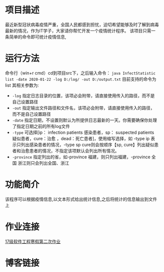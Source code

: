 # 项目描述
最近新型冠状病毒疫情严重，全国人民都感到担忧，迫切希望能够及时了解到病毒最新的情况，作为IT学子，大家请你帮忙开发一个疫情统计程序。
该项目只需一条简单的命令即可统计疫情信息,
# 运行方法
命令行（win+r cmd）cd到项目src下，之后输入命令：
``` java InfectStatistic list -date 2020-01-22 -log D:/log/ -out D:/output.txt ```
目前支持的命令为list
其相关参数为:
* `-log` 指定日志目录的位置，该项必会附带，请直接使用传入的路径，而不是自己设置路径
* `-out` 指定输出文件路径和文件名，该项必会附带，请直接使用传入的路径，而不是自己设置路径
* `-date` 指定日期，不设置则默认为所提供日志最新的一天。你需要确保你处理了指定日期之前的所有log文件
* `-type` 可选择[ip： infection patients 感染患者，sp： suspected patients 疑似患者，cure：治愈 ，dead：死亡患者]，使用缩写选择，如 -type ip 表示只列出感染患者的情况，-type sp cure则会按顺序【sp, cure】列出疑似患者和治愈患者的情况，不指定该项默认会列出所有情况。
* `-province` 指定列出的省，如-province 福建，则只列出福建，-province 全国 浙江则只会列出全国、浙江
# 功能简介
该程序可以根据疫情信息,以文本形式给出统计信息,之后将统计的信息输出到文件上
<br>

# 作业连接
[17级软件工程寒假第二次作业](https://edu.cnblogs.com/campus/fzu/2020SpringW/homework/10281)
# 博客链接


